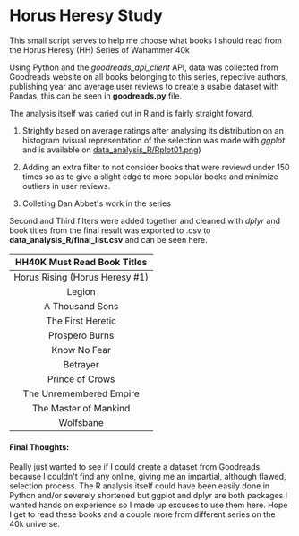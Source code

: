# Horus Heresy Study

This small script serves to help me choose what books I should read from the Horus Heresy (HH) Series of Wahammer 40k

Using Python and the *goodreads_api_client* API, data was collected from Goodreads website on all books belonging to this series, repective authors, publishing year and average user reviews to create a usable dataset with Pandas, this can be seen in **goodreads.py** file. 

The analysis itself was caried out in R and is fairly straight foward, 

1. Strightly based on average ratings after analysing its distribution on an histogram (visual representation of the selection was made with *ggplot* and is available on [data_analysis_R/Rplot01.png](https://github.com/frmachadoecosta/Horus-Heresy-Study/blob/master/data_analysis_R/Rplot01.png))

2. Adding an extra filter to not consider books that were reviewd under 150 times so as to give a slight edge to more popular books and minimize outliers in user reviews.

3. Colleting Dan Abbet's work in the series


Second and Third filters were added together and cleaned with *dplyr* and book titles from the final result was exported to .csv to **data_analysis_R/final_list.csv** and can be seen here.

|        HH40K Must Read Book Titles       	|
|:------------------------------:	|
| Horus Rising (Horus Heresy #1) 	|
| Legion                         	|
| A Thousand Sons                	|
| The First Heretic              	|
| Prospero Burns                 	|
| Know No Fear                   	|
| Betrayer                       	|
| Prince of Crows                	|
| The Unremembered Empire        	|
| The Master of Mankind          	|
| Wolfsbane                      	|

#### Final Thoughts:
Really just wanted to see if I could create a dataset from Goodreads because I couldn't find any online, giving me an impartial, although flawed, selection process. The R analysis itself could have been easily done in Python and/or severely shortened but ggplot and dplyr are both packages I wanted hands on experience so I made up excuses to use them here.
Hope I get to read these books and a couple more from different series on the 40k universe.

